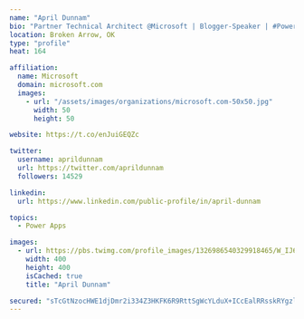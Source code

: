 ```yaml
---
name: "April Dunnam"
bio: "Partner Technical Architect @Microsoft | Blogger-Speaker | #PowerApps, #PowerAutomate, #Office365, #SharePoint | #WIT | #Karaoke Queen"
location: Broken Arrow, OK
type: "profile"
heat: 164

affiliation:
  name: Microsoft
  domain: microsoft.com
  images:
    - url: "/assets/images/organizations/microsoft.com-50x50.jpg"
      width: 50
      height: 50

website: https://t.co/enJuiGEQZc

twitter:
  username: aprildunnam
  url: https://twitter.com/aprildunnam
  followers: 14529

linkedin:
  url: https://www.linkedin.com/public-profile/in/april-dunnam

topics:
  - Power Apps

images:
  - url: https://pbs.twimg.com/profile_images/1326986540329918465/W_IJ6Ih2_400x400.jpg
    width: 400
    height: 400
    isCached: true
    title: "April Dunnam"

secured: "sTcGtNzocHWE1djDmr2i334Z3HKFK6R9RttSgWcYLduX+ICcEalRRsskRYgzlGe12p/LdzxTJpv96DXwt1C9WFacAL5kVt7Gk5rF6RzwZzCQgTQyV0aD+X82MRhifj4ZTTEAAfN5b2uv7RC5Vr5Ii8ogOsFiinSR1Z/wJ1xry36B/3MR0LKOs841ecKzdN93+Th7sLv4yYxt9MLBrVX612FArcKe1fav/9JrKh0c8r18lktYdl0k4TR3Hf+0uorOxBK8/ARElP7mxaP/sOmRbQVOH0GaM2b4HAzuvZ7n0oQn9dWAQAPEfIRd+Cd6u7dJlWYX3RmKZvWWN6DR1T3jJmtJGqT8dRIo9VaMmzXOvf2/m37WiiXLYExMlQsk9bnI6yDzvK6dnMjH0kYZiADnEALO/63dEcYiKFZKte/abJo=;+nJX9cV+SCOw7MIN1S/3Bw=="
---
```


